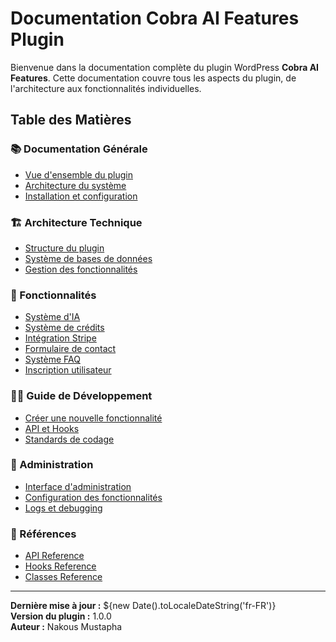 # Documentation Cobra AI Features Plugin

Bienvenue dans la documentation complète du plugin WordPress **Cobra AI Features**. Cette documentation couvre tous les aspects du plugin, de l'architecture aux fonctionnalités individuelles.

## Table des Matières

### 📚 Documentation Générale
- [Vue d'ensemble du plugin](./plugin-overview.md)
- [Architecture du système](./architecture.md)
- [Installation et configuration](./installation.md)

### 🏗️ Architecture Technique
- [Structure du plugin](./plugin-structure.md)
- [Système de bases de données](./database-system.md)
- [Gestion des fonctionnalités](./feature-management.md)

### 🎯 Fonctionnalités
- [Système d'IA](./features/ai-system.md)
- [Système de crédits](./features/credits-system.md)
- [Intégration Stripe](./features/stripe-integration.md)
- [Formulaire de contact](./features/contact-form.md)
- [Système FAQ](./features/faq-system.md)
- [Inscription utilisateur](./features/user-registration.md)

### 👨‍💻 Guide de Développement
- [Créer une nouvelle fonctionnalité](./development/creating-features.md)
- [API et Hooks](./development/api-hooks.md)
- [Standards de codage](./development/coding-standards.md)

### 🔧 Administration
- [Interface d'administration](./admin/admin-interface.md)
- [Configuration des fonctionnalités](./admin/feature-configuration.md)
- [Logs et debugging](./admin/logging-debugging.md)

### 📖 Références
- [API Reference](./reference/api-reference.md)
- [Hooks Reference](./reference/hooks-reference.md)
- [Classes Reference](./reference/classes-reference.md)

---

**Dernière mise à jour :** ${new Date().toLocaleDateString('fr-FR')}  
**Version du plugin :** 1.0.0  
**Auteur :** Nakous Mustapha